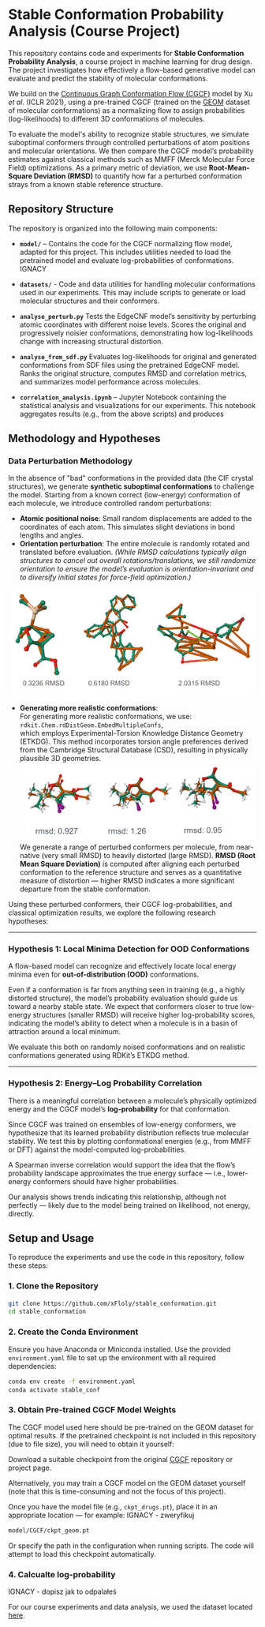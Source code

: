 # Stable Conformation Probability Analysis (Course Project)

This repository contains code and experiments for **Stable Conformation Probability Analysis**, a course project in machine learning for drug design. The project investigates how effectively a flow-based generative model can evaluate and predict the stability of molecular conformations.

We build on the [Continuous Graph Conformation Flow (CGCF)](https://github.com/DeepGraphLearning/CGCF) model by Xu *et al.* (ICLR 2021), using a pre-trained CGCF (trained on the [GEOM](https://github.com/learningmatter-mit/geom) dataset of molecular conformations) as a normalizing flow to assign probabilities (log-likelihoods) to different 3D conformations of molecules.

To evaluate the model's ability to recognize stable structures, we simulate suboptimal conformers through controlled perturbations of atom positions and molecular orientations. We then compare the CGCF model’s probability estimates against classical methods such as MMFF (Merck Molecular Force Field) optimizations. As a primary metric of deviation, we use **Root-Mean-Square Deviation (RMSD)** to quantify how far a perturbed conformation strays from a known stable reference structure.

## Repository Structure

The repository is organized into the following main components:

- **`model/`** – Contains the code for the CGCF normalizing flow model, adapted for this project. This includes utilities needed to load the pretrained model and evaluate log-probabilities of conformations. IGNACY

- **`datasets/`** - Code and data utilities for handling molecular conformations used in our
experiments. This may include scripts to generate or load molecular structures and their
conformers.


- **`analyse_perturb.py`** Tests the EdgeCNF model’s sensitivity by perturbing atomic coordinates with different noise levels. Scores the original and progressively noisier conformations, demonstrating how log-likelihoods change with increasing structural distortion.

- **`analyse_from_sdf.py`** Evaluates log-likelihoods for original and generated conformations from SDF files using the pretrained EdgeCNF model. Ranks the original structure, computes RMSD and correlation metrics, and summarizes model performance across molecules.

- **`correlation_analysis.ipynb`** – Jupyter Notebook containing the statistical analysis and
visualizations for our experiments. This notebook aggregates results (e.g., from the above scripts)
and produces 

## Methodology and Hypotheses

### Data Perturbation Methodology

In the absence of "bad" conformations in the provided data (the CIF crystal structures), we generate **synthetic suboptimal conformations** to challenge the model. Starting from a known correct (low-energy) conformation of each molecule, we introduce controlled random perturbations:

- **Atomic positional noise**: Small random displacements are added to the coordinates of each atom. This simulates slight deviations in bond lengths and angles.
- **Orientation perturbation**: The entire molecule is randomly rotated and translated before evaluation. *(While RMSD calculations typically align structures to cancel out overall rotations/translations, we still randomize orientation to ensure the model’s evaluation is orientation-invariant and to diversify initial states for force-field optimization.)*

![RMSD-vs-logP-perturb](images/rmsd_logp_random_noise.png)
- **Generating more realistic conformations**:  
  For generating more realistic conformations, we use:
  `rdkit.Chem.rdDistGeom.EmbedMultipleConfs`,  
  which employs Experimental-Torsion Knowledge Distance Geometry (ETKDG). This method incorporates torsion angle preferences derived from the Cambridge Structural Database (CSD), resulting in physically plausible 3D geometries.
![RMSD-vs-logP-etkdg](images/rmsd_logp_rdkit_etkdg.png)
We generate a range of perturbed conformers per molecule, from near-native (very small RMSD) to heavily distorted (large RMSD). **RMSD (Root Mean Square Deviation)** is computed after aligning each perturbed conformation to the reference structure and serves as a quantitative measure of distortion — higher RMSD indicates a more significant departure from the stable conformation.




Using these perturbed conformers, their CGCF log-probabilities, and classical optimization results, we explore the following research hypotheses:

---

### Hypothesis 1: Local Minima Detection for OOD Conformations

A flow-based model can recognize and effectively locate local energy minima even for **out-of-distribution (OOD)** conformations.

Even if a conformation is far from anything seen in training (e.g., a highly distorted structure), the model’s probability evaluation should guide us toward a nearby stable state. We expect that conformers closer to true low-energy structures (smaller RMSD) will receive higher log-probability scores, indicating the model’s ability to detect when a molecule is in a basin of attraction around a local minimum.

We evaluate this both on randomly noised conformations and on realistic conformations generated using RDKit’s ETKDG method.

---

### Hypothesis 2: Energy–Log Probability Correlation

There is a meaningful correlation between a molecule’s physically optimized energy and the CGCF model’s **log-probability** for that conformation.

Since CGCF was trained on ensembles of low-energy conformers, we hypothesize that its learned probability distribution reflects true molecular stability. We test this by plotting conformational energies (e.g., from MMFF or DFT) against the model-computed log-probabilities.

A Spearman inverse correlation would support the idea that the flow’s probability landscape approximates the true energy surface — i.e., lower-energy conformers should have higher probabilities.

Our analysis shows trends indicating this relationship, although not perfectly — likely due to the model being trained on likelihood, not energy, directly.

## Setup and Usage

To reproduce the experiments and use the code in this repository, follow these steps:

### 1. Clone the Repository

```bash
git clone https://github.com/xFloly/stable_conformation.git
cd stable_conformation
```

### 2. Create the Conda Environment
Ensure you have Anaconda or Miniconda installed. Use the provided `environment.yaml` file to set up the environment with all required dependencies:
```bash
conda env create -f environment.yaml
conda activate stable_conf
```

### 3. Obtain Pre-trained CGCF Model Weights
The CGCF model used here should be pre-trained on the GEOM dataset for optimal results. If the pretrained checkpoint is not included in this repository (due to file size), you will need to obtain it yourself:

Download a suitable checkpoint from the original [CGCF](https://github.com/MinkaiXu/CGCF-ConfGen) repository or project page. 

Alternatively, you may train a CGCF model on the GEOM dataset yourself (note that this is time-consuming and not the focus of this project). 

Once you have the model file (e.g., `ckpt_drugs.pt`), place it in an appropriate location — for example:  IGNACY - zweryfikuj

```bash
model/CGCF/ckpt_geom.pt
```
Or specify the path in the configuration when running scripts. The code will attempt to load this checkpoint automatically.

### 4. Calcualte log-probability 
IGNACY - dopisz jak to odpalałeś

For our course experiments and data analysis, we used the dataset located [here](somelink).
